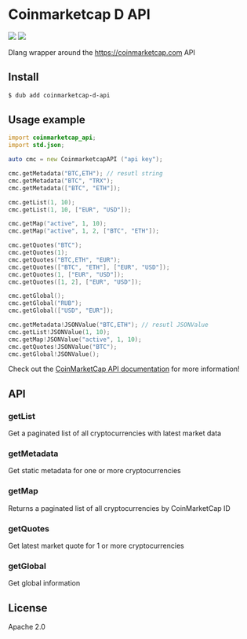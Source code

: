 # Coinmarketcap D API

[![](https://img.shields.io/dub/v/coinmarketcap-d-api.svg?style=flat)](https://code.dlang.org/packages/coinmarketcap-d-api)
[![](https://img.shields.io/github/license/DarkRiDDeR/coinmarketcap-d-api.svg?style=flat)](https://github.com/DarkRiDDeR/coinmarketcap-d-api/blob/master/LICENSE)

Dlang wrapper around the https://coinmarketcap.com API

## Install

```sh
$ dub add coinmarketcap-d-api
```

## Usage example

```d
import coinmarketcap_api;
import std.json;

auto cmc = new CoinmarketcapAPI ("api key");

cmc.getMetadata("BTC,ETH"); // resutl string
cmc.getMetadata("BTC", "TRX");
cmc.getMetadata(["BTC", "ETH"]);

cmc.getList(1, 10);
cmc.getList(1, 10, ["EUR", "USD"]);

cmc.getMap("active", 1, 10);
cmc.getMap("active", 1, 2, ["BTC", "ETH"]);

cmc.getQuotes("BTC");
cmc.getQuotes(1);
cmc.getQuotes("BTC,ETH", "EUR");
cmc.getQuotes(["BTC", "ETH"], ["EUR", "USD"]);
cmc.getQuotes(1, ["EUR", "USD"]);
cmc.getQuotes([1, 2], ["EUR", "USD"]);

cmc.getGlobal();
cmc.getGlobal("RUB");
cmc.getGlobal(["USD", "EUR"]);

cmc.getMetadata!JSONValue("BTC,ETH"); // resutl JSONValue
cmc.getList!JSONValue(1, 10);
cmc.getMap!JSONValue("active", 1, 10);
cmc.getQuotes!JSONValue("BTC");
cmc.getGlobal!JSONValue();
```

Check out the [CoinMarketCap API documentation](https://pro.coinmarketcap.com/api/v1#section/Introduction) for more information!

## API

### getList

Get a paginated list of all cryptocurrencies with latest market data

### getMetadata

Get static metadata for one or more cryptocurrencies

### getMap

Returns a paginated list of all cryptocurrencies by CoinMarketCap ID

### getQuotes

Get latest market quote for 1 or more cryptocurrencies

### getGlobal

Get global information





## License

Apache 2.0
